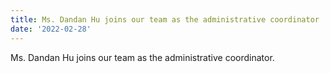 ```yaml
---
title: Ms. Dandan Hu joins our team as the administrative coordinator
date: '2022-02-28'
---
```

Ms. Dandan Hu joins our team as the administrative coordinator.